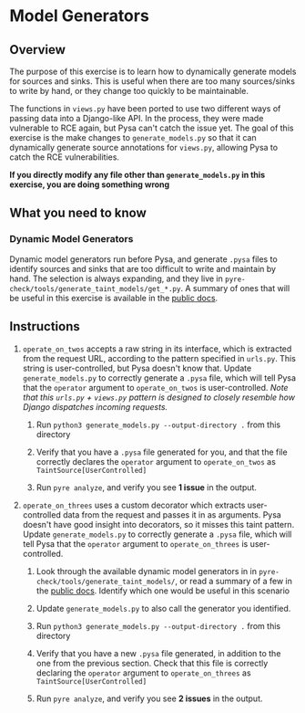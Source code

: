 # Model Generators
## Overview
The purpose of this exercise is to learn how to dynamically generate models for sources and sinks. This is useful when there are too many sources/sinks to write by hand, or they change too quickly to be maintainable.

The functions in `views.py` have been ported to use two different ways of passing data into a Django-like API. In the process, they were made vulnerable to RCE again, but Pysa can't catch the issue yet. The goal of this exercise is the make changes to `generate_models.py` so that it can dynamically generate source annotations for `views.py`, allowing Pysa to catch the RCE vulnerabilities.

**If you directly modify any file other than `generate_models.py` in this exercise, you are doing something wrong**

## What you need to know
### Dynamic Model Generators
Dynamic model generators run before Pysa, and generate `.pysa` files to identify sources and sinks that are too difficult to write and maintain by hand. The selection is always expanding, and they live in `pyre-check/tools/generate_taint_models/get_*.py`. A summary of ones that will be useful in this exercise is available in the [public docs](https://pyre-check.org/docs/pysa-model-generators.html#example-model-generators).

## Instructions

1. `operate_on_twos` accepts a raw string in its interface, which is extracted from the request URL, according to the pattern specified in `urls.py`. This string is user-controlled, but Pysa doesn't know that. Update `generate_models.py` to correctly generate a `.pysa` file, which will tell Pysa that the `operator` argument to `operate_on_twos` is user-controlled. _Note that this `urls.py` + `views.py` pattern is designed to closely resemble how Django dispatches incoming requests._

   1. Run `python3 generate_models.py --output-directory .` from this directory

   1. Verify that you have a `.pysa` file generated for you, and that the file correctly declares the `operator` argument to `operate_on_twos` as `TaintSource[UserControlled]`

   1. Run `pyre analyze`, and verify you see **1 issue** in the output.

1. `operate_on_threes` uses a custom decorator which extracts user-controlled data from the request and passes it in as arguments. Pysa doesn't have good insight into decorators, so it misses this taint pattern. Update `generate_models.py` to correctly generate a `.pysa` file, which will tell Pysa that the `operator` argument to `operate_on_threes` is user-controlled.

   1. Look through the available dynamic model generators in in `pyre-check/tools/generate_taint_models/`, or read a summary of a few in the [public docs](https://pyre-check.org/docs/pysa-model-generators.html#example-model-generators). Identify which one would be useful in this scenario

   1. Update `generate_models.py` to also call the generator you identified.

   1. Run `python3 generate_models.py --output-directory .` from this directory

   1. Verify that you have a new `.pysa` file generated, in addition to the one from the previous section. Check that this file is correctly declaring the `operator` argument to `operate_on_threes` as `TaintSource[UserControlled]`

   1. Run `pyre analyze`, and verify you see **2 issues** in the output.
